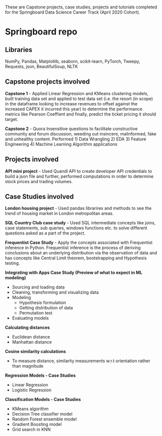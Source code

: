 These are Capstone projects, case studies, projects and tutorials completed for the Springboard Data Science Career Track (April 2020 Cohort).

# Springboard repo

## Libraries 
NumPy, Pandas, Matplotlib, seaborn, scikit-learn, PyTorch, Tweepy, Requests, json, BeautifulSoup, NLTK

## Capstone projects involved
**Capstone 1** - Applied Linear Regression and KMeans clustering models, built training data set and applied to test data set (i.e. the resort (in scope) in the dataframe looking to increase revenues to offset against the increased CAPEX it incurred this year) to determine the performance metrics like Pearson Coeffient and finally, predict the ticket pricing it should target.

**Capstone 2** - Quora Insensitive questions to facilitate constructive community and forum discussion, weeding out insincere, malinformed, fake and unhealthy content. Performed 1) Data Wrangling 2) EDA 3) Feature Engineering 4) Machine Learning Algorithm applications

## Projects involved
**API mini project** - Used Quandl API to create developer API credentials to build a json file and further, performed computations in order to determine stock prices and trading volumes.

## Case Studies involved
**London housing project** - Used pandas librarires and methods to see the trend of housing market in London metropolitan areas.

**SQL Country Club case study** - Used SQL intermediate concepts like joins, case statements, sub queries, windows functions etc. to solve different questions asked as a part of the project. 

**Frequentist Case Study** - Apply the concepts associated with Frequentist inference in Python. Frequentist inference is the process of deriving conclusions about an underlying distribution via the observation of data and has concepts like Central Limit theorem, bootstrapping and Hypothesis testing.

**Integrating with Apps Case Study (Preview of what to expect in ML modeling)**
- Sourcing and loading data
- Cleaning, transforming and visualizing data
- Modeling
  - Hypothesis formulation
  - Getting distribution of data
  - Permutation test
- Evaluating models

**Calculating distances**
- Euclidean distance
- Manhattan distance

**Cosine similarity calculations**
- To measure distance, similarity measurements w.r.t orientation rather than magnitude

**Regression Models - Case Studies**
- Linear Regression
- Logistic Regression

**Classification Models - Case Studies**
- KMeans algorithm
- Decision Tree classifier model
- Random Forest ensemble model
- Gradient Boosting model
- Grid search in KNN 
